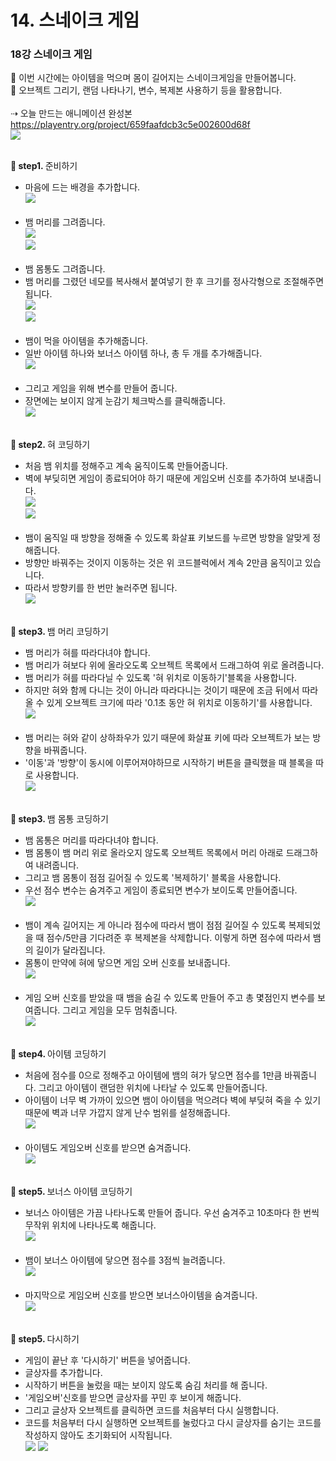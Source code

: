 # 14. 스네이크 게임
<h3>18강 스네이크 게임</h3>

🙂 이번 시간에는 아이템을 먹으며 몸이 길어지는 스네이크게임을 만들어봅니다. <br>
🚩 오브젝트 그리기, 랜덤 나타나기, 변수, 복제본 사용하기 등을 활용합니다. <br><br>
⇢ 오늘 만드는 애니메이션 완성본<br>
<a href="https://playentry.org/project/659faafdcb3c5e002600d68f"> https://playentry.org/project/659faafdcb3c5e002600d68f <br> 
![](img/18_스네이크게임/18_1.png) <br><br>

<b>🧩 step1. </b> 준비하기 <br>
- 마음에 드는 배경을 추가합니다.<br>
![](img/18_스네이크게임/18_2.png)<br><Br>
- 뱀 머리를 그려줍니다. <br>
![](img/18_스네이크게임/18_3.png) <br>
![](img/18_스네이크게임/18_4.png) <br><br>
- 뱀 몸통도 그려줍니다.
- 뱀 머리를 그렸던 네모를 복사해서 붙여넣기 한 후 크기를 정사각형으로 조절해주면 됩니다. <br>
![](img/18_스네이크게임/18_5.png)<br>
![](img/18_스네이크게임/18_6.png)<br><br>
- 뱀이 먹을 아이템을 추가해줍니다.
- 일반 아이템 하나와 보너스 아이템 하나, 총 두 개를 추가해줍니다.<br>
![](img/18_스네이크게임/18_7.png)<br><br>
- 그리고 게임을 위해 변수를 만들어 줍니다.
- 장면에는 보이지 않게 눈감기 체크박스를 클릭해줍니다.<br>
![](img/18_스네이크게임/18_8.png)<br><br>

<b>🧩 step2. </b> 혀 코딩하기 <br>
- 처음 뱀 위치를 정해주고 계속 움직이도록 만들어줍니다.
- 벽에 부딪히면 게임이 종료되어야 하기 때문에 게임오버 신호를 추가하여 보내줍니다. <br>
![](img/18_스네이크게임/18_9.png)<br>
![](img/18_스네이크게임/18_10.png)<br><br>
- 뱀이 움직일 때 방향을 정해줄 수 있도록 화살표 키보드를 누르면 방향을 알맞게 정해줍니다.
- 방향만 바꿔주는 것이지 이동하는 것은 위 코드블럭에서 계속 2만큼 움직이고 있습니다.
- 따라서 방향키를 한 번만 눌러주면 됩니다.<br>
![](img/18_스네이크게임/18_11.png)<br><br>

<b>🧩 step3. </b> 뱀 머리 코딩하기 <br>
- 뱀 머리가 혀를 따라다녀야 합니다.
- 뱀 머리가 혀보다 위에 올라오도록 오브젝트 목록에서 드래그하여 위로 올려줍니다.
- 뱀 머리가 혀를 따라다닐 수 있도록 '혀 위치로 이동하기'블록을 사용합니다.
- 하지만 혀와 함께 다니는 것이 아니라 따라다니는 것이기 때문에 조금 뒤에서 따라올 수 있게 오브젝트 크기에 따라 '0.1초 동안 혀 위치로 이동하기'를 사용합니다.<br>
![](img/18_스네이크게임/18_12.png)<br><br>
- 뱀 머리는 혀와 같이 상하좌우가 있기 때문에 화살표 키에 따라 오브젝트가 보는 방향을 바꿔줍니다.
- '이동'과 '방향'이 동시에 이루어져야하므로 시작하기 버튼을 클릭했을 때 블록을 따로 사용합니다.<Br>
![](img/18_스네이크게임/18_13.png)<br><br>

<b>🧩 step3. </b> 뱀 몸통 코딩하기 <br>
- 뱀 몸통은 머리를 따라다녀야 합니다.
- 뱀 몸통이 뱀 머리 위로 올라오지 않도록 오브젝트 목록에서 머리 아래로 드래그하여 내려줍니다.
- 그리고 뱀 몸통이 점점 길어질 수 있도록 '복제하기' 블록을 사용합니다.
- 우선 점수 변수는 숨겨주고 게임이 종료되면 변수가 보이도록 만들어줍니다.<br>
![](img/18_스네이크게임/18_14.png)<br><br>
- 뱀이 계속 길어지는 게 아니라 점수에 따라서 뱀이 점점 길어질 수 있도록 복제되었을 때 점수/5만큼 기다려준 후 복제본을 삭제합니다. 이렇게 하면 점수에 따라서 뱀의 길이가 달라집니다.
- 몸통이 만약에 혀에 닿으면 게임 오버 신호를 보내줍니다.<br>
![](img/18_스네이크게임/18_15.png)<br><br>
- 게임 오버 신호를 받았을 때 뱀을 숨길 수 있도록 만들어 주고 총 몇점인지 변수를 보여줍니다. 그리고 게임을 모두 멈춰줍니다.<br>
![](img/18_스네이크게임/18_16.png)<br><br>

<b>🧩 step4. </b> 아이템 코딩하기 <br>
- 처음에 점수를 0으로 정해주고 아이템에 뱀의 혀가 닿으면 점수를 1만큼 바꿔줍니다. 그리고 아이템이 랜덤한 위치에 나타날 수 있도록 만들어줍니다.
- 아이템이 너무 벽 가까이 있으면 뱀이 아이템을 먹으려다 벽에 부딪혀 죽을 수 있기 때문에 벽과 너무 가깝지 않게 난수 범위를 설정해줍니다.<br>
![](img/18_스네이크게임/18_17.png)<br><br>
- 아이템도 게임오버 신호를 받으면 숨겨줍니다. <br>
![](img/18_스네이크게임/18_18.png)<br><Br>

<b>🧩 step5. </b> 보너스 아이템 코딩하기 <br>
- 보너스 아이템은 가끔 나타나도록 만들어 줍니다. 우선 숨겨주고 10초마다 한 번씩 무작위 위치에 나타나도록 해줍니다. <br>
![](img/18_스네이크게임/18_19.png)<br><br>
- 뱀이 보너스 아이템에 닿으면 점수를 3점씩 늘려줍니다. <br>
![](img/18_스네이크게임/18_20.png)<br><br>
- 마지막으로 게임오버 신호를 받으면 보너스아이템을 숨겨줍니다. <br>
![](img/18_스네이크게임/18_21.png)<br><br>

<b>🧩 step5. </b> 다시하기 <br>
- 게임이 끝난 후 '다시하기' 버튼을 넣어줍니다.
- 글상자를 추가합니다.
- 시작하기 버튼을 눌렀을 때는 보이지 않도록 숨김 처리를 해 줍니다.
- '게임오버'신호를 받으면 글상자를 꾸민 후 보이게 해줍니다.
- 그리고 글상자 오브젝트를 클릭하면 코드를 처음부터 다시 실행합니다.
- 코드를 처음부터 다시 실행하면 오브젝트를 눌렀다고 다시 글상자를 숨기는 코드를 작성하지 않아도 초기화되어 시작됩니다.<br>
![](img/18_스네이크게임/18_22.png) ![](img/18_스네이크게임/18_23.png)
